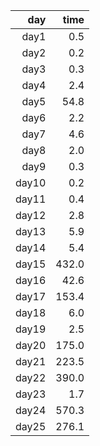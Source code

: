 |   day |    time |
|------:|---------:
| day1  |     0.5 |
| day2  |     0.2 |
| day3  |     0.3 |
| day4  |     2.4 |
| day5  |    54.8 |
| day6  |     2.2 |
| day7  |     4.6 |
| day8  |     2.0 |
| day9  |     0.3 |
| day10 |     0.2 |
| day11 |     0.4 |
| day12 |     2.8 |
| day13 |     5.9 |
| day14 |     5.4 |
| day15 |   432.0 |
| day16 |    42.6 |
| day17 |   153.4 |
| day18 |     6.0 |
| day19 |     2.5 |
| day20 |   175.0 |
| day21 |   223.5 |
| day22 |   390.0 |
| day23 |     1.7 |
| day24 |   570.3 |
| day25 |   276.1 |

